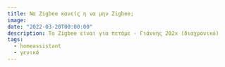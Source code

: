 ```yaml
---
title: Να Zigbee κανείς η να μην Zigbee;
image: 
date: "2022-03-20T00:00:00"
description: To Zigbee είναι για πετάμε - Γιάννης 202x (διαχρονικό)
tags:
  - homeassistant
  - γενικά
---
```


### 
